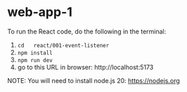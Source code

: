 # web-app-1

To run the React code, do the following in the terminal:
1. ``cd   react/001-event-listener``
2. ``npm install``
3. ``npm run dev``
4. go to this URL in browser:   http://localhost:5173

NOTE: You will need to install node.js 20:
https://nodejs.org

